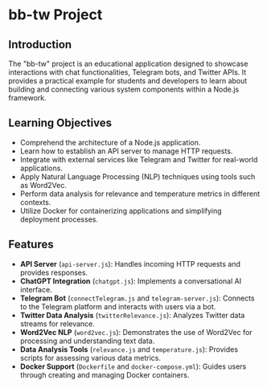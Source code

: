 # bb-tw Project

## Introduction
The "bb-tw" project is an educational application designed to showcase interactions with chat functionalities, Telegram bots, and Twitter APIs. It provides a practical example for students and developers to learn about building and connecting various system components within a Node.js framework.

## Learning Objectives
- Comprehend the architecture of a Node.js application.
- Learn how to establish an API server to manage HTTP requests.
- Integrate with external services like Telegram and Twitter for real-world applications.
- Apply Natural Language Processing (NLP) techniques using tools such as Word2Vec.
- Perform data analysis for relevance and temperature metrics in different contexts.
- Utilize Docker for containerizing applications and simplifying deployment processes.

## Features
- **API Server** (`api-server.js`): Handles incoming HTTP requests and provides responses.
- **ChatGPT Integration** (`chatgpt.js`): Implements a conversational AI interface.
- **Telegram Bot** (`connectTelegram.js` and `telegram-server.js`): Connects to the Telegram platform and interacts with users via a bot.
- **Twitter Data Analysis** (`twitterRelevance.js`): Analyzes Twitter data streams for relevance.
- **Word2Vec NLP** (`word2vec.js`): Demonstrates the use of Word2Vec for processing and understanding text data.
- **Data Analysis Tools** (`relevance.js` and `temperature.js`): Provides scripts for assessing various data metrics.
- **Docker Support** (`Dockerfile` and `docker-compose.yml`): Guides users through creating and managing Docker containers.
